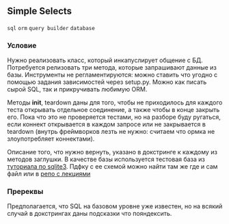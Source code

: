 ## Simple Selects

`sql` `orm` `query builder` `database`

### Условие

Нужно реализовать класс, который инкапуслирует общение с БД.
Потребуется релизовать три метода, которые запрашивают данные из базы.
Инструменты не регламентируются: можно ставить что угодно с помощью
задания зависимостей через setup.py.
Можно как писать сырой SQL, так и прикручивать любимую ORM.

Методы __init__, teardown даны для того, чтобы не приходилось для каждого теста открывать
отдельное соединение, а также чтобы в конце закрыть его. Пока что это не проверяется тестами, но на разборе буду
ругаться, если коннект открывается в каждом запросе или не закрывается в teardown (внутрь фреймворков лезть
не нужно: считаем что ормка не злоупотребляет коннектами).

Описание того, что нужно вернуть, указано в докстринге к каждому из методов заглушки.
В качестве базы используется тестовая база из [туториала по sqlite3](https://www.sqlitetutorial.net/sqlite-sample-database/).
Пдфку с ее схемой можно найти там же где и сам файл или в [репо с лекциями](../../lecture/sqlite-sample-database-diagram.pdf)


### Пререквы 

Предполагается, что SQL на базовом уровне уже известен, но на всякий случай в
докстрингах даны подсказки что пояндексить.
